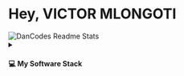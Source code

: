 <h1>Hey, VICTOR MLONGOTI</h1>

<picture>
  <source media="(prefers-color-scheme: dark)" srcset="https://github-stats.dancodes.online/?username=dan-online&show_icons=true&include_all_commits=true&count_private=true&theme=dark">
  <source media="(prefers-color-scheme: light)" srcset="https://github-stats.dancodes.online/?username=dan-online&show_icons=true&include_all_commits=true&count_private=true&theme=light">
  <img alt="DanCodes Readme Stats" src="https://github-stats.dancodes.online/?username=dan-online&show_icons=true&include_all_commits=true&count_private=true&theme=light">
</picture>



<details>
  <summary>
    <h4>💻 My Software Stack</h4>
  </summary>

  <h4>Frontend</h4>

  <a href="https://reactjs.org/" target="_blank" rel="noreferrer">
    <img src="https://img.shields.io/badge/react-%2320232a.svg?style=for-the-badge&logo=react&logoColor=%2361DAFB" alt="react" />
  </a>
  <a href="https://nuxtjs.org/" target="_blank" rel="noreferrer">
    <img src="https://img.shields.io/badge/nuxt.js-%2300C58E.svg?style=for-the-badge&logo=nuxt.js&logoColor=white" alt="nuxtjs" />
  </a>
  <a href="https://vuejs.org/" target="_blank" rel="noreferrer">
    <img src="https://img.shields.io/badge/vue.js-%2335495e.svg?style=for-the-badge&logo=vue.js&logoColor=%234FC08D" alt="vuejs" />
  </a>
  <a href="https://threejs.org/" target="_blank" rel="noreferrer">
    <img src="https://img.shields.io/badge/three.js-%23000000.svg?style=for-the-badge&logo=three.js&logoColor=white" alt="threejs" />
  </a>
  <a href="https://getbootstrap.com" target="_blank" rel="noreferrer">
    <img src="https://img.shields.io/badge/bootstrap-%23563D7C.svg?style=for-the-badge&logo=bootstrap&logoColor=white" alt="bootstrap" />
  </a>
  <a href="https://www.w3schools.com/css/" target="_blank" rel="noreferrer">
    <img src="https://img.shields.io/badge/css3-%231572B6.svg?style=for-the-badge&logo=css3&logoColor=white" alt="css3" />
  </a>
  <a href="https://tailwindcss.com/" target="_blank" rel="noreferrer">
    <img src="https://img.shields.io/badge/tailwindcss-%2338B2AC.svg?style=for-the-badge&logo=tailwind-css&logoColor=white" alt="tailwindcss" />
  </a>
  <a href="https://jquery.com" target="_blank" rel="noreferrer">
    <img src="https://img.shields.io/badge/jquery-%230769AD.svg?style=for-the-badge&logo=jquery&logoColor=white" alt="jquery" />
  </a>
  <a href="https://www.w3.org/html/" target="_blank" rel="noreferrer">
    <img src="https://img.shields.io/badge/html5-%23E34F26.svg?style=for-the-badge&logo=html5&logoColor=white" alt="html5" />
  </a>
  <a href="https://www.solidjs.com/" target="_blank" rel="noreferrer">
    <img src="https://img.shields.io/badge/solidjs-%23E34F26.svg?style=for-the-badge&logo=solid&logoColor=white" alt="solidjs" />
  </a>

  <h4>Backend</h4>

  <a href="https://nodejs.org" target="_blank" rel="noreferrer">
    <img src="https://img.shields.io/badge/node.js-%2343853D.svg?style=for-the-badge&logo=node.js&logoColor=white" alt="nodejs" />
  </a>
  <a href="https://expressjs.com" target="_blank" rel="noreferrer">
    <img src="https://img.shields.io/badge/express.js-%23404d59.svg?style=for-the-badge&logo=express" alt="express" />
  </a>
  <a href="https://www.fastify.io/" target="_blank" rel="noreferrer">
    <img src="https://img.shields.io/badge/fastify-%23009639.svg?style=for-the-badge&logo=fastify&logoColor=white" alt="fastify" />
  </a>
  <a href="https://www.mongodb.com/" target="_blank" rel="noreferrer">
    <img src="https://img.shields.io/badge/mongodb-%234ea94b.svg?style=for-the-badge&logo=mongodb&logoColor=white" alt="mongodb" />
  </a>
  <a href="https://www.mysql.com/" target="_blank" rel="noreferrer">
    <img src="https://img.shields.io/badge/mysql-%2300f.svg?style=for-the-badge&logo=mysql&logoColor=white" alt="mysql" />
  </a>
  <a href="https://www.nginx.com" target="_blank" rel="noreferrer">
    <img src="https://img.shields.io/badge/nginx-%23009639.svg?style=for-the-badge&logo=nginx&logoColor=white" alt="nginx" />
  </a>
  <a href="https://redis.io" target="_blank" rel="noreferrer">
    <img src="https://img.shields.io/badge/redis-%23DD0031.svg?style=for-the-badge&logo=redis&logoColor=white" alt="redis" />
  </a>
  <a href="https://graphql.org/" target="_blank" rel="noreferrer">
    <img src="https://img.shields.io/badge/graphql-%23E10098.svg?style=for-the-badge&logo=graphql&logoColor=white" alt="graphql" />
  </a>

  <h4>Cloud</h4>

  <a href="https://aws.amazon.com" target="_blank" rel="noreferrer">
    <img src="https://img.shields.io/badge/amazonaws-%23FF9900.svg?style=for-the-badge&logo=amazon-aws&logoColor=white" alt="amazonaws" />
  </a>
  <a href="https://cloud.google.com" target="_blank" rel="noreferrer">
    <img src="https://img.shields.io/badge/googlecloud-%234285F4.svg?style=for-the-badge&logo=google-cloud&logoColor=white" alt="googlecloud" />
  </a>
  <a href="https://www.digitalocean.com/" target="_blank" rel="noreferrer">
    <img src="https://img.shields.io/badge/digitalocean-%230167ff.svg?style=for-the-badge&logo=digitalocean&logoColor=white" alt="digitalocean" />
  </a>
  <a href="https://ubuntu.com/server" target="_blank" rel="noreferrer">
    <img src="https://img.shields.io/badge/ubuntu-%23E95420.svg?style=for-the-badge&logo=ubuntu&logoColor=white" alt="ubuntu" />
  </a>

  <h4>Deployment</h4>

  <a href="https://www.netlify.com" target="_blank" rel="noreferrer">
    <img src="https://img.shields.io/badge/netlify-%2300C7B7.svg?style=for-the-badge&logo=netlify&logoColor=white" alt="netlify" />
  </a>
  <a href="https://www.cloudflare.com" target="_blank" rel="noreferrer">
    <img src="https://img.shields.io/badge/cloudflare-%23F38020.svg?style=for-the-badge&logo=cloudflare&logoColor=white" alt="cloudflare" />
  </a>
  <a href="https://www.nginx.com" target="_blank" rel="noreferrer">
    <img src="https://img.shields.io/badge/nginx-%23009639.svg?style=for-the-badge&logo=nginx&logoColor=white" alt="nginx" />
  </a>
  <a href="https://www.docker.com/" target="_blank" rel="noreferrer">
    <img src="https://img.shields.io/badge/docker-%230db7ed.svg?style=for-the-badge&logo=docker&logoColor=white" alt="docker" />
  </a>
  <a href="https://www.heroku.com/" target="_blank" rel="noreferrer">
    <img src="https://img.shields.io/badge/heroku-%23430098.svg?style=for-the-badge&logo=heroku&logoColor=white" alt="heroku" />
  </a>
  <a href="https://tauri.app/" target="_blank" rel="noreferrer">
    <img src="https://img.shields.io/badge/tauri-%2324c8db.svg?style=for-the-badge&logo=tauri&logoColor=white" alt="tauri" />
  </a>

  <h4>CMS</h4>

  <a href="https://strapi.io/" target="_blank" rel="noreferrer">
    <img src="https://img.shields.io/badge/strapi-%238e76ff.svg?style=for-the-badge&logo=strapi&logoColor=white" alt="strapi" />
  </a>
  <a href="https://wordpress.org" target="_blank" rel="noreferrer">
    <img src="https://img.shields.io/badge/wordpress-%23117AC9.svg?style=for-the-badge&logo=wordpress&logoColor=white" alt="wordpress" />
  </a>

  <h4>Version Control/CI</h4>

  <a href="https://git-scm.com/" target="_blank" rel="noreferrer">
    <img src="https://img.shields.io/badge/git-%23F05033.svg?style=for-the-badge&logo=git&logoColor=white" alt="git" />
  </a>
  <a href="https://travis-ci.org" target="_blank" rel="noreferrer">
    <img src="https://img.shields.io/badge/travis--ci-%23E34F26.svg?style=for-the-badge&logo=travis&logoColor=white" alt="travis-ci" />
  </a>
  <a href="https://circleci.com" target="_blank" rel="noreferrer">
    <img src="https://img.shields.io/badge/circleci-%23161616.svg?style=for-the-badge&logo=circleci&logoColor=white" alt="circleci" />
  </a>
  <a href="https://github.com" target="_blank" rel="noreferrer">
    <img src="https://img.shields.io/badge/github actions-%23121011.svg?style=for-the-badge&logo=github&logoColor=white" alt="github" />
  </a>
  <a href="https://renovatebot.com" target="_blank" rel="noreferrer">
    <img src="https://img.shields.io/badge/renovate-%23007998.svg?style=for-the-badge&logo=renovatebot&logoColor=white" alt="renovate" />
  </a>

</details>
